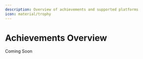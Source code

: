 ```yaml
---
description: Overview of achievements and supported platforms
icon: material/trophy
---
```


# Achievements Overview

Coming Soon
